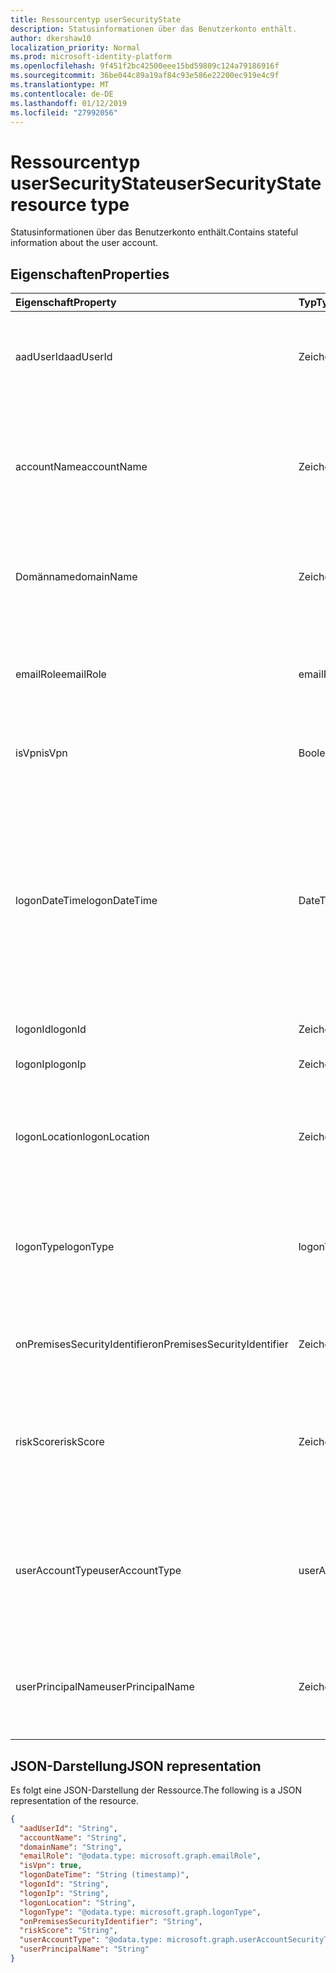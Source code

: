 ```yaml
---
title: Ressourcentyp userSecurityState
description: Statusinformationen über das Benutzerkonto enthält.
author: dkershaw10
localization_priority: Normal
ms.prod: microsoft-identity-platform
ms.openlocfilehash: 9f451f2bc42500eee15bd59809c124a79186916f
ms.sourcegitcommit: 36be044c89a19af84c93e586e22200ec919e4c9f
ms.translationtype: MT
ms.contentlocale: de-DE
ms.lasthandoff: 01/12/2019
ms.locfileid: "27992056"
---
```

# <a name="usersecuritystate-resource-type"></a><span data-ttu-id="4477e-103">Ressourcentyp userSecurityState</span><span class="sxs-lookup"><span data-stu-id="4477e-103">userSecurityState resource type</span></span>

<span data-ttu-id="4477e-104">Statusinformationen über das Benutzerkonto enthält.</span><span class="sxs-lookup"><span data-stu-id="4477e-104">Contains stateful information about the user account.</span></span>

## <a name="properties"></a><span data-ttu-id="4477e-105">Eigenschaften</span><span class="sxs-lookup"><span data-stu-id="4477e-105">Properties</span></span>

| <span data-ttu-id="4477e-106">Eigenschaft</span><span class="sxs-lookup"><span data-stu-id="4477e-106">Property</span></span>   | <span data-ttu-id="4477e-107">Typ</span><span class="sxs-lookup"><span data-stu-id="4477e-107">Type</span></span> |<span data-ttu-id="4477e-108">Beschreibung</span><span class="sxs-lookup"><span data-stu-id="4477e-108">Description</span></span>|
|:---------------|:--------|:----------|
|<span data-ttu-id="4477e-109">aadUserId</span><span class="sxs-lookup"><span data-stu-id="4477e-109">aadUserId</span></span>|<span data-ttu-id="4477e-110">Zeichenfolge</span><span class="sxs-lookup"><span data-stu-id="4477e-110">String</span></span>|<span data-ttu-id="4477e-111">AAD Benutzer Objekt-ID (GUID) - die physische/multi-account Benutzerentität darstellt.</span><span class="sxs-lookup"><span data-stu-id="4477e-111">AAD User object identifier (GUID) - represents the physical/multi-account user entity.</span></span>|
|<span data-ttu-id="4477e-112">accountName</span><span class="sxs-lookup"><span data-stu-id="4477e-112">accountName</span></span>|<span data-ttu-id="4477e-113">Zeichenfolge</span><span class="sxs-lookup"><span data-stu-id="4477e-113">String</span></span>|<span data-ttu-id="4477e-114">Kontoname des Benutzerkontos (ohne Active Directory-Domäne oder DNS-Domäne) - (auch als bezeichnet `mailNickName`).</span><span class="sxs-lookup"><span data-stu-id="4477e-114">Account name of user account (without Active Directory domain or DNS domain) - (also called `mailNickName`).</span></span>|
|<span data-ttu-id="4477e-115">Domänname</span><span class="sxs-lookup"><span data-stu-id="4477e-115">domainName</span></span>|<span data-ttu-id="4477e-116">Zeichenfolge</span><span class="sxs-lookup"><span data-stu-id="4477e-116">String</span></span>|<span data-ttu-id="4477e-117">NetBIOS/Active Directory-Domäne des Benutzerkontos (d. h., im Format Domäne\Konto).</span><span class="sxs-lookup"><span data-stu-id="4477e-117">NetBIOS/Active Directory domain of user account (that is, domain\account format).</span></span>|
|<span data-ttu-id="4477e-118">emailRole</span><span class="sxs-lookup"><span data-stu-id="4477e-118">emailRole</span></span>|<span data-ttu-id="4477e-119">emailRole</span><span class="sxs-lookup"><span data-stu-id="4477e-119">emailRole</span></span>|<span data-ttu-id="4477e-120">Für e-Mail-bezogene Alerts - des Benutzerkontos e-Mail 'Role'.</span><span class="sxs-lookup"><span data-stu-id="4477e-120">For email-related alerts - user account's email 'role'.</span></span> <span data-ttu-id="4477e-121">Mögliche Werte sind: `unknown`, `sender` und `recipient`.</span><span class="sxs-lookup"><span data-stu-id="4477e-121">Possible values are: `unknown`, `sender`, `recipient`.</span></span>|
|<span data-ttu-id="4477e-122">isVpn</span><span class="sxs-lookup"><span data-stu-id="4477e-122">isVpn</span></span>|<span data-ttu-id="4477e-123">Boolescher Wert</span><span class="sxs-lookup"><span data-stu-id="4477e-123">Boolean</span></span>|<span data-ttu-id="4477e-124">Gibt an, ob der Benutzer über ein VPN angemeldet.</span><span class="sxs-lookup"><span data-stu-id="4477e-124">Indicates whether the user logged on through a VPN.</span></span>|
|<span data-ttu-id="4477e-125">logonDateTime</span><span class="sxs-lookup"><span data-stu-id="4477e-125">logonDateTime</span></span>|<span data-ttu-id="4477e-126">DateTimeOffset</span><span class="sxs-lookup"><span data-stu-id="4477e-126">DateTimeOffset</span></span>|<span data-ttu-id="4477e-127">Zeitpunkt der Anmeldung bei der aufgetreten ist.</span><span class="sxs-lookup"><span data-stu-id="4477e-127">Time at which the sign-in occurred.</span></span> <span data-ttu-id="4477e-128">Der Timestamp-Typ stellt die Datums- und Uhrzeitinformationen mithilfe des ISO 8601-Formats dar und wird immer in UTC-Zeit angegeben.</span><span class="sxs-lookup"><span data-stu-id="4477e-128">The Timestamp type represents date and time information using ISO 8601 format and is always in UTC time.</span></span> <span data-ttu-id="4477e-129">Mitternacht UTC-Zeit am 1. Januar 2014 würde z. B. wie folgt aussehen: `'2014-01-01T00:00:00Z'`.</span><span class="sxs-lookup"><span data-stu-id="4477e-129">For example, midnight UTC on Jan 1, 2014 would look like this: `'2014-01-01T00:00:00Z'`.</span></span>|
|<span data-ttu-id="4477e-130">logonId</span><span class="sxs-lookup"><span data-stu-id="4477e-130">logonId</span></span>|<span data-ttu-id="4477e-131">Zeichenfolge</span><span class="sxs-lookup"><span data-stu-id="4477e-131">String</span></span>|<span data-ttu-id="4477e-132">Benutzer-ID</span><span class="sxs-lookup"><span data-stu-id="4477e-132">User sign-in ID.</span></span>|
|<span data-ttu-id="4477e-133">logonIp</span><span class="sxs-lookup"><span data-stu-id="4477e-133">logonIp</span></span>|<span data-ttu-id="4477e-134">Zeichenfolge</span><span class="sxs-lookup"><span data-stu-id="4477e-134">String</span></span>|<span data-ttu-id="4477e-135">IP-Adresse, die von die Anforderung-Anmeldung stammt.</span><span class="sxs-lookup"><span data-stu-id="4477e-135">IP Address the sign-in request originated from.</span></span>|
|<span data-ttu-id="4477e-136">logonLocation</span><span class="sxs-lookup"><span data-stu-id="4477e-136">logonLocation</span></span>|<span data-ttu-id="4477e-137">Zeichenfolge</span><span class="sxs-lookup"><span data-stu-id="4477e-137">String</span></span>|<span data-ttu-id="4477e-138">Speicherort (nach Zuordnung von IP-Adresse) ein Benutzer anmelden Ereignis von diesem Benutzer zugeordnet.</span><span class="sxs-lookup"><span data-stu-id="4477e-138">Location (by IP address mapping) associated with a user sign-in event by this user.</span></span>|
|<span data-ttu-id="4477e-139">logonType</span><span class="sxs-lookup"><span data-stu-id="4477e-139">logonType</span></span>|<span data-ttu-id="4477e-140">logonType</span><span class="sxs-lookup"><span data-stu-id="4477e-140">logonType</span></span>|<span data-ttu-id="4477e-141">-Methode des Benutzers anmelden.</span><span class="sxs-lookup"><span data-stu-id="4477e-141">Method of user sign in.</span></span> <span data-ttu-id="4477e-142">Mögliche Werte sind: `unknown`, `interactive`, `remoteInteractive`, `network`, `batch` und `service`.</span><span class="sxs-lookup"><span data-stu-id="4477e-142">Possible values are: `unknown`, `interactive`, `remoteInteractive`, `network`, `batch`, `service`.</span></span>|
|<span data-ttu-id="4477e-143">onPremisesSecurityIdentifier</span><span class="sxs-lookup"><span data-stu-id="4477e-143">onPremisesSecurityIdentifier</span></span>|<span data-ttu-id="4477e-144">Zeichenfolge</span><span class="sxs-lookup"><span data-stu-id="4477e-144">String</span></span>|<span data-ttu-id="4477e-145">Active Directory (lokal) Sicherheits-ID (SID) des Benutzers.</span><span class="sxs-lookup"><span data-stu-id="4477e-145">Active Directory (on-premises) Security Identifier (SID) of the user.</span></span>|
|<span data-ttu-id="4477e-146">riskScore</span><span class="sxs-lookup"><span data-stu-id="4477e-146">riskScore</span></span>|<span data-ttu-id="4477e-147">Zeichenfolge</span><span class="sxs-lookup"><span data-stu-id="4477e-147">String</span></span>|<span data-ttu-id="4477e-148">Provider-generiert/berechnet Risiko Bewertung des Benutzerkontos.</span><span class="sxs-lookup"><span data-stu-id="4477e-148">Provider-generated/calculated risk score of the user account.</span></span> <span data-ttu-id="4477e-149">Empfohlene Wertebereich von 0 bis 1, die den Prozentsatz entspricht.</span><span class="sxs-lookup"><span data-stu-id="4477e-149">Recommended value range of 0-1, which equates to a percentage.</span></span>|
|<span data-ttu-id="4477e-150">userAccountType</span><span class="sxs-lookup"><span data-stu-id="4477e-150">userAccountType</span></span>|<span data-ttu-id="4477e-151">userAccountSecurityType</span><span class="sxs-lookup"><span data-stu-id="4477e-151">userAccountSecurityType</span></span>|<span data-ttu-id="4477e-152">Typ des Benutzerkontos (Gruppenmitgliedschaft) pro Windows-Definition.</span><span class="sxs-lookup"><span data-stu-id="4477e-152">User account type (group membership), per Windows definition.</span></span> <span data-ttu-id="4477e-153">Mögliche Werte: sind `unknown`, `standard`, `power` und `administrator`.</span><span class="sxs-lookup"><span data-stu-id="4477e-153">Possible values are: `unknown`, `standard`, `power`, `administrator`.</span></span>|
|<span data-ttu-id="4477e-154">userPrincipalName</span><span class="sxs-lookup"><span data-stu-id="4477e-154">userPrincipalName</span></span>|<span data-ttu-id="4477e-155">Zeichenfolge</span><span class="sxs-lookup"><span data-stu-id="4477e-155">String</span></span>|<span data-ttu-id="4477e-156">Benutzer-Anmeldename - Internetformat: (Benutzerkontonamen) @(Konto DNS-Domänennamen).</span><span class="sxs-lookup"><span data-stu-id="4477e-156">User sign-in name - internet format: (user account name)@(user account DNS domain name).</span></span>|

## <a name="json-representation"></a><span data-ttu-id="4477e-157">JSON-Darstellung</span><span class="sxs-lookup"><span data-stu-id="4477e-157">JSON representation</span></span>

<span data-ttu-id="4477e-158">Es folgt eine JSON-Darstellung der Ressource.</span><span class="sxs-lookup"><span data-stu-id="4477e-158">The following is a JSON representation of the resource.</span></span>

<!-- {
  "blockType": "resource",
  "optionalProperties": [

  ],
  "@odata.type": "microsoft.graph.userSecurityState"
}-->

```json
{
  "aadUserId": "String",
  "accountName": "String",
  "domainName": "String",
  "emailRole": "@odata.type: microsoft.graph.emailRole",
  "isVpn": true,
  "logonDateTime": "String (timestamp)",
  "logonId": "String",
  "logonIp": "String",
  "logonLocation": "String",
  "logonType": "@odata.type: microsoft.graph.logonType",
  "onPremisesSecurityIdentifier": "String",
  "riskScore": "String",
  "userAccountType": "@odata.type: microsoft.graph.userAccountSecurityType",
  "userPrincipalName": "String"
}

```

<!-- uuid: 8fcb5dbc-d5aa-4681-8e31-b001d5168d79
2015-10-25 14:57:30 UTC -->
<!-- {
  "type": "#page.annotation",
  "description": "userSecurityState resource",
  "keywords": "",
  "section": "documentation",
  "tocPath": ""
}-->

